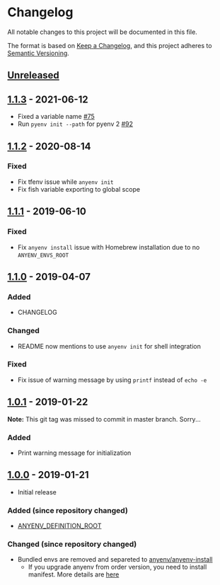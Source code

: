 # Changelog
All notable changes to this project will be documented in this file.

The format is based on [Keep a Changelog](https://keepachangelog.com/en/1.0.0/),
and this project adheres to [Semantic Versioning](https://semver.org/spec/v2.0.0.html).

## [Unreleased]

## [1.1.3] - 2021-06-12
- Fixed a variable name [#75](https://github.com/anyenv/anyenv/pull/75)
- Run `pyenv init --path` for pyenv 2 [#92](https://github.com/anyenv/anyenv/pull/92)

## [1.1.2] - 2020-08-14
### Fixed
- Fix tfenv issue while `anyenv init`
- Fix fish variable exporting to global scope

## [1.1.1] - 2019-06-10
### Fixed
- Fix `anyenv install` issue with Homebrew installation due to no `ANYENV_ENVS_ROOT`

## [1.1.0] - 2019-04-07
### Added
- CHANGELOG

### Changed
- README now mentions to use `anyenv init` for shell integration

### Fixed
- Fix issue of warning message by using `printf` instead of `echo -e`

## [1.0.1] - 2019-01-22
**Note:** This git tag was missed to commit in master branch. Sorry...

### Added
- Print warning message for initialization


## [1.0.0] - 2019-01-21
- Initial release

### Added (since repository changed)
- [ANYENV_DEFINITION_ROOT](https://github.com/anyenv/anyenv#anyenv_definition_root)

### Changed (since repository changed)
- Bundled envs are removed and separeted to [anyenv/anyenv-install](https://github.com/anyenv/anyenv-install)
  - If you upgrade anyenv from order version, you need to install manifest. More details are [here](https://github.com/anyenv/anyenv#2-initialize-install-manifest-directory)

[Unreleased]: https://github.com/anyenv/anyenv/compare/v1.1.3...HEAD
[1.1.3]: https://github.com/anyenv/anyenv/compare/v1.1.2...v1.1.3
[1.1.2]: https://github.com/anyenv/anyenv/compare/v1.1.1...v1.1.2
[1.1.1]: https://github.com/anyenv/anyenv/compare/v1.1.0...v1.1.1
[1.1.0]: https://github.com/anyenv/anyenv/compare/v1.0.1...v1.1.0
[1.0.1]: https://github.com/anyenv/anyenv/compare/v1.0.0...v1.0.1
[1.0.0]: https://github.com/anyenv/anyenv/releases/tag/v1.0.0
